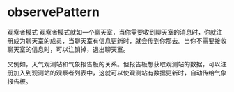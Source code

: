 # observePattern
观察者模式
观察者模式就如一个聊天室，当你需要收到聊天室的消息时，你就注册成为聊天室的成员，当聊天室有信息更新时，就会传到你那去。当你不需要接收聊天室的信息时，可以注销掉，退出聊天室。

又例如，天气观测站和气象报告板的关系。但报告板想获取观测站的数据，可以注册加入到观测站的观察者列表中，这就可以使观测站有数据更新时，自动传给气象报告板。


